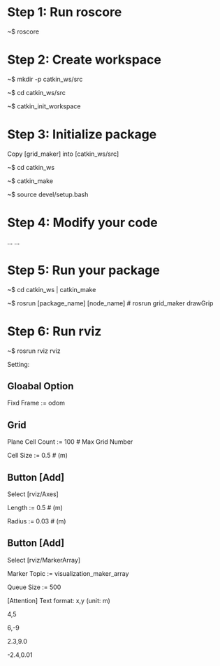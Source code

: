# Step 1: Run roscore
~$ roscore

# Step 2: Create workspace

~$ mkdir -p catkin_ws/src

~$ cd catkin_ws/src

~$ catkin_init_workspace

# Step 3: Initialize package 
Copy [grid_maker] into [catkin_ws/src]

~$ cd catkin_ws

~$ catkin_make

~$ source devel/setup.bash

# Step 4: Modify your code
... ...

# Step 5: Run your package
~$ cd catkin_ws | catkin_make

~$ rosrun [package_name] [node_name] # rosrun grid_maker drawGrip

# Step 6: Run rviz
~$ rosrun rviz rviz

Setting:

## Gloabal Option

Fixd Frame := odom

## Grid
Plane Cell Count := 100 	# Max Grid Number

Cell Size := 0.5 			# (m) 

## Button [Add]
Select [rviz/Axes] 

Length := 0.5				# (m)

Radius := 0.03				# (m)

## Button [Add]
Select [rviz/MarkerArray]

Marker Topic := visualization_maker_array

Queue Size := 500


[Attention]
Text format: x,y (unit: m)

4,5

6,-9

2.3,9.0

-2.4,0.01

